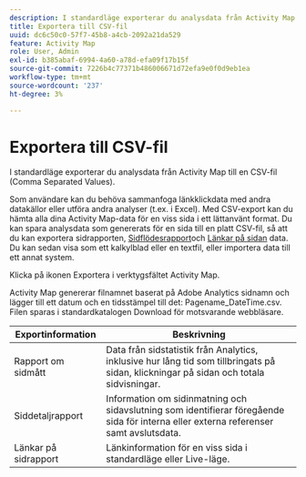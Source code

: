 ```yaml
---
description: I standardläge exporterar du analysdata från Activity Map till en CSV-fil (Comma Separated Values).
title: Exportera till CSV-fil
uuid: dc6c50c0-57f7-45b8-a4cb-2092a21da529
feature: Activity Map
role: User, Admin
exl-id: b385abaf-6994-4a60-a78d-efa09f17b15f
source-git-commit: 7226b4c77371b486006671d72efa9e0f0d9eb1ea
workflow-type: tm+mt
source-wordcount: '237'
ht-degree: 3%

---
```


# Exportera till CSV-fil

I standardläge exporterar du analysdata från Activity Map till en CSV-fil (Comma Separated Values).

Som användare kan du behöva sammanfoga länkklickdata med andra datakällor eller utföra andra analyser (t.ex. i Excel). Med CSV-export kan du hämta alla dina Activity Map-data för en viss sida i ett lättanvänt format. Du kan spara analysdata som genererats för en sida till en platt CSV-fil, så att du kan exportera sidrapporten, [Sidflödesrapport](/help/analyze/activity-map/activitymap-page-flow.md)och [Länkar på sidan](/help/analyze/activity-map/activitymap-links-report.md) data. Du kan sedan visa som ett kalkylblad eller en textfil, eller importera data till ett annat system.

Klicka på ikonen Exportera i verktygsfältet Activity Map.

Activity Map genererar filnamnet baserat på Adobe Analytics sidnamn och lägger till ett datum och en tidsstämpel till det: Pagename_DateTime.csv. Filen sparas i standardkatalogen Download för motsvarande webbläsare.

| Exportinformation | Beskrivning |
|---|---|
| Rapport om sidmått | Data från sidstatistik från Analytics, inklusive hur lång tid som tillbringats på sidan, klickningar på sidan och totala sidvisningar. |
| Siddetaljrapport | Information om sidinmatning och sidavslutning som identifierar föregående sida för interna eller externa referenser samt avslutsdata. |
| Länkar på sidrapport | Länkinformation för en viss sida i standardläge eller Live-läge. |
